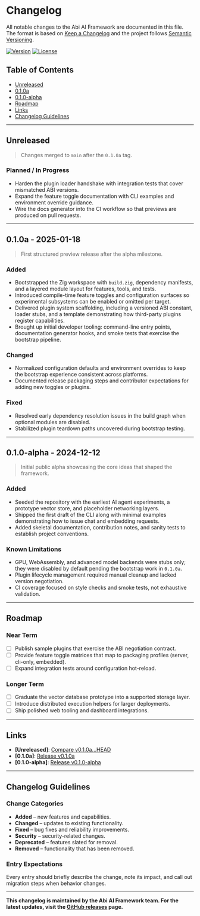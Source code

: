 # Changelog

All notable changes to the Abi AI Framework are documented in this file. The format is based on [Keep a Changelog](https://keepachangelog.com/en/1.0.0/) and the project follows [Semantic Versioning](https://semver.org/spec/v2.0.0.html).

[![Version](https://img.shields.io/badge/version-0.1.0a-blue.svg)](CHANGELOG.md)
[![License](https://img.shields.io/badge/license-MIT-green.svg)](LICENSE)

## Table of Contents

- [Unreleased](#unreleased)
- [0.1.0a](#010a---2025-01-18)
- [0.1.0-alpha](#010-alpha---2024-12-12)
- [Roadmap](#roadmap)
- [Links](#links)
- [Changelog Guidelines](#changelog-guidelines)

---

## Unreleased

> Changes merged to `main` after the `0.1.0a` tag.

### Planned / In Progress
- Harden the plugin loader handshake with integration tests that cover mismatched ABI versions.
- Expand the feature toggle documentation with CLI examples and environment override guidance.
- Wire the docs generator into the CI workflow so that previews are produced on pull requests.

---

## 0.1.0a - 2025-01-18

> First structured preview release after the alpha milestone.

### Added
- Bootstrapped the Zig workspace with `build.zig`, dependency manifests, and a layered module layout for features, tools, and tests.
- Introduced compile-time feature toggles and configuration surfaces so experimental subsystems can be enabled or omitted per target.
- Delivered plugin system scaffolding, including a versioned ABI constant, loader stubs, and a template demonstrating how third-party plugins register capabilities.
- Brought up initial developer tooling: command-line entry points, documentation generator hooks, and smoke tests that exercise the bootstrap pipeline.

### Changed
- Normalized configuration defaults and environment overrides to keep the bootstrap experience consistent across platforms.
- Documented release packaging steps and contributor expectations for adding new toggles or plugins.

### Fixed
- Resolved early dependency resolution issues in the build graph when optional modules are disabled.
- Stabilized plugin teardown paths uncovered during bootstrap testing.

---

## 0.1.0-alpha - 2024-12-12

> Initial public alpha showcasing the core ideas that shaped the framework.

### Added
- Seeded the repository with the earliest AI agent experiments, a prototype vector store, and placeholder networking layers.
- Shipped the first draft of the CLI along with minimal examples demonstrating how to issue chat and embedding requests.
- Added skeletal documentation, contribution notes, and sanity tests to establish project conventions.

### Known Limitations
- GPU, WebAssembly, and advanced model backends were stubs only; they were disabled by default pending the bootstrap work in `0.1.0a`.
- Plugin lifecycle management required manual cleanup and lacked version negotiation.
- CI coverage focused on style checks and smoke tests, not exhaustive validation.

---

## Roadmap

### Near Term
- [ ] Publish sample plugins that exercise the ABI negotiation contract.
- [ ] Provide feature toggle matrices that map to packaging profiles (server, cli-only, embedded).
- [ ] Expand integration tests around configuration hot-reload.

### Longer Term
- [ ] Graduate the vector database prototype into a supported storage layer.
- [ ] Introduce distributed execution helpers for larger deployments.
- [ ] Ship polished web tooling and dashboard integrations.

---

## Links

- **[Unreleased]**: [Compare v0.1.0a...HEAD](https://github.com/yourusername/abi/compare/v0.1.0a...HEAD)
- **[0.1.0a]**: [Release v0.1.0a](https://github.com/yourusername/abi/releases/tag/v0.1.0a)
- **[0.1.0-alpha]**: [Release v0.1.0-alpha](https://github.com/yourusername/abi/releases/tag/v0.1.0-alpha)

---

## Changelog Guidelines

### Change Categories
- **Added** – new features and capabilities.
- **Changed** – updates to existing functionality.
- **Fixed** – bug fixes and reliability improvements.
- **Security** – security-related changes.
- **Deprecated** – features slated for removal.
- **Removed** – functionality that has been removed.

### Entry Expectations
Every entry should briefly describe the change, note its impact, and call out migration steps when behavior changes.

---

**This changelog is maintained by the Abi AI Framework team. For the latest updates, visit the [GitHub releases](https://github.com/yourusername/abi/releases) page.**
